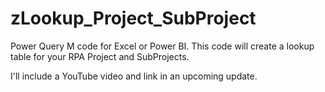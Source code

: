 # zLookup_Project_SubProject
Power Query M code for Excel or Power BI. This code will create a lookup table for your RPA Project and SubProjects.

I'll include a YouTube video and link in an upcoming update.
